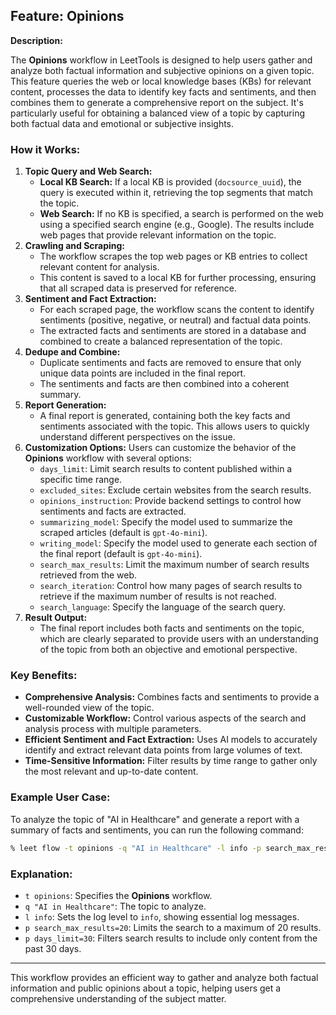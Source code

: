 ## **Feature: Opinions**

**Description:**

The **Opinions** workflow in LeetTools is designed to help users gather and analyze both factual information and subjective opinions on a given topic. This feature queries the web or local knowledge bases (KBs) for relevant content, processes the data to identify key facts and sentiments, and then combines them to generate a comprehensive report on the subject. It's particularly useful for obtaining a balanced view of a topic by capturing both factual data and emotional or subjective insights.

### **How it Works:**

1. **Topic Query and Web Search:**
   - **Local KB Search:** If a local KB is provided (`docsource_uuid`), the query is executed within it, retrieving the top segments that match the topic.
   - **Web Search:** If no KB is specified, a search is performed on the web using a specified search engine (e.g., Google). The results include web pages that provide relevant information on the topic.
2. **Crawling and Scraping:**
   - The workflow scrapes the top web pages or KB entries to collect relevant content for analysis.
   - This content is saved to a local KB for further processing, ensuring that all scraped data is preserved for reference.
3. **Sentiment and Fact Extraction:**
   - For each scraped page, the workflow scans the content to identify sentiments (positive, negative, or neutral) and factual data points.
   - The extracted facts and sentiments are stored in a database and combined to create a balanced representation of the topic.
4. **Dedupe and Combine:**
   - Duplicate sentiments and facts are removed to ensure that only unique data points are included in the final report.
   - The sentiments and facts are then combined into a coherent summary.
5. **Report Generation:**
   - A final report is generated, containing both the key facts and sentiments associated with the topic. This allows users to quickly understand different perspectives on the issue.
6. **Customization Options:**
   Users can customize the behavior of the **Opinions** workflow with several options:
    - `days_limit`: Limit search results to content published within a specific time range.
    - `excluded_sites`: Exclude certain websites from the search results.
    - `opinions_instruction`: Provide backend settings to control how sentiments and facts are extracted.
    - `summarizing_model`: Specify the model used to summarize the scraped articles (default is `gpt-4o-mini`).
    - `writing_model`: Specify the model used to generate each section of the final report (default is `gpt-4o-mini`).
    - `search_max_results`: Limit the maximum number of search results retrieved from the web.
    - `search_iteration`: Control how many pages of search results to retrieve if the maximum number of results is not reached.
    - `search_language`: Specify the language of the search query.
7. **Result Output:**
   - The final report includes both facts and sentiments on the topic, which are clearly separated to provide users with an understanding of the topic from both an objective and emotional perspective.

### **Key Benefits:**

- **Comprehensive Analysis:** Combines facts and sentiments to provide a well-rounded view of the topic.
- **Customizable Workflow:** Control various aspects of the search and analysis process with multiple parameters.
- **Efficient Sentiment and Fact Extraction:** Uses AI models to accurately identify and extract relevant data points from large volumes of text.
- **Time-Sensitive Information:** Filter results by time range to gather only the most relevant and up-to-date content.

### **Example User Case:**

To analyze the topic of "AI in Healthcare" and generate a report with a summary of facts and sentiments, you can run the following command:

```bash
% leet flow -t opinions -q "AI in Healthcare" -l info -p search_max_results=20 -p days_limit=30 -k "AI in Healthcare"

```

### **Explanation:**

- `t opinions`: Specifies the **Opinions** workflow.
- `q "AI in Healthcare"`: The topic to analyze.
- `l info`: Sets the log level to `info`, showing essential log messages.
- `p search_max_results=20`: Limits the search to a maximum of 20 results.
- `p days_limit=30`: Filters search results to include only content from the past 30 days.

---

This workflow provides an efficient way to gather and analyze both factual information and public opinions about a topic, helping users get a comprehensive understanding of the subject matter. 